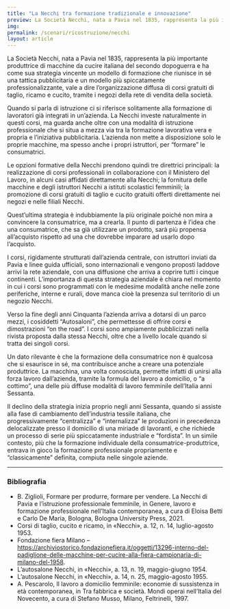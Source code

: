 ```yaml
---
title: "La Necchi tra formazione tradizionale e innovazione"
preview: La Società Necchi, nata a Pavia nel 1835, rappresenta la più importante produttrice di macchine da cucire italiana del secondo dopoguerra
img:
permalink: /scenari/ricostruzione/necchi
layout: article
---
```


La Società Necchi, nata a Pavia nel 1835, rappresenta la più importante produttrice di macchine da cucire italiana del secondo dopoguerra e ha come sua strategia vincente un modello di formazione che riunisce in sé una tattica pubblicitaria e un modello più spiccatamente professionalizzante, vale a dire l’organizzazione diffusa di corsi gratuiti di taglio, ricamo e cucito, tramite i negozi della rete di vendita della società.

Quando si parla di istruzione ci si riferisce solitamente alla formazione di lavoratori già integrati in un’azienda. La Necchi investe naturalmente in questi corsi, ma guarda anche oltre con una modalità di istruzione professionale che si situa a mezza via tra la formazione lavorativa vera e propria e l’iniziativa pubblicitaria. L’azienda non mette a disposizione solo le proprie macchine, ma spesso anche i propri istruttori, per “formare” le consumatrici.

Le opzioni formative della Necchi prendono quindi tre direttrici principali: la realizzazione di corsi professionali in collaborazione con il Ministero del Lavoro, in alcuni casi affidati direttamente alla Necchi; la fornitura delle macchine e degli istruttori Necchi a istituti scolastici femminili; la promozione di corsi gratuiti di taglio e cucito gratuiti offerti direttamente nei negozi e nelle filiali Necchi.

Quest’ultima strategia è indubbiamente la più originale poiché non mira a convincere la consumatrice, ma a crearla. Il punto di partenza è l’idea che una consumatrice, che sa già utilizzare un prodotto, sarà più propensa all’acquisto rispetto ad una che dovrebbe imparare ad usarlo dopo l’acquisto.

I corsi, rigidamente strutturati dall’azienda centrale, con istruttori inviati da Pavia e linee guida ufficiali, sono internazionali e vengono proposti laddove arrivi la rete aziendale, con una diffusione che arriva a coprire tutti i cinque continenti. L’importanza di questa strategia aziendale è chiara nel momento in cui i corsi sono programmati con le medesime modalità anche nelle zone periferiche, interne e rurali, dove manca cioè la presenza sul territorio di un negozio Necchi.

Verso la fine degli anni Cinquanta l’azienda arriva a dotarsi di un parco mezzi, i cosiddetti “Autosaloni”, che permettesse di offrire corsi e dimostrazioni “on the road”. I corsi sono ampiamente pubblicizzati nella rivista proposta dalla stessa Necchi, oltre che a livello locale quando si tratta dei singoli corsi.

Un dato rilevante è che la formazione della consumatrice non è qualcosa che si esaurisce in sé, ma contribuisce anche a creare una potenziale produttrice. La macchina, una volta conosciuta, permette infatti di unirsi alla forza lavoro dall’azienda, tramite la formula del lavoro a domicilio, o “a cottimo”, una delle più diffuse modalità di lavoro femminile dell’Italia anni Sessanta.

Il declino della strategia inizia proprio negli anni Sessanta, quando si assiste alla fase di cambiamento dell’industria tessile italiana, che progressivamente “centralizza” e “internalizza” le produzioni in precedenza delocalizzate presso il domicilio di una miriade di lavoranti, e che richiede un processo di serie più spiccatamente industriale e “fordista”. In un simile contesto, più che la formazione individuale della consumatrice-produttrice, entrava in gioco la formazione professionale propriamente e “classicamente” definita, compiuta nelle singole aziende.


---

### Bibliografia
- B. Ziglioli, Formare per produrre, formare per vendere. La Necchi di Pavia e l’istruzione professionale femminile, in Genere, lavoro e formazione professionale nell’Italia contemporanea, a cura di Eloisa Betti e Carlo De Maria, Bologna, Bologna University Press, 2021.
- Corsi di taglio, cucito e ricamo, in «Necchi», a. 12, n. 14, luglio-agosto 1953.
- Fondazione fiera Milano – https://archiviostorico.fondazionefiera.it/oggetti/13296-interno-del-padiglione-delle-macchine-per-cucire-alla-fiera-campionaria-di-milano-del-1958.
- L’autosalone Necchi, in «Necchi», a. 13, n. 19, maggio-giugno 1954.
- L’autosalone Necchi, in «Necchi», a. 14, n. 25, maggio-agosto 1955.
- A. Pescarolo, Il lavoro a domicilio femminile: economie di sussistenza in età contemporanea, in Tra fabbrica e società. Mondi operai nell’Italia del Novecento, a cura di Stefano Musso, Milano, Feltrinelli, 1997.
